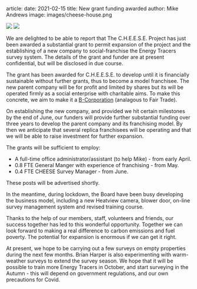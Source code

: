 article:
date: 2021-02-15
title: New grant funding awarded
author: Mike Andrews
image: images/cheese-house.png

<img src="{{'images/cheese-house.png'|thumbnail('500x500')}}">
<img src="{{'images/ETlogo.png'|thumbnail('150x150')}}">

We are delighted to be able to report that The C.H.E.E.S.E. Project has just
been awarded a substantial grant to permit expansion of the project and the
establishing of a new company to social-franchise the Energy Tracers survey
system. The details of the grant and funder are at present confidential, but
will be disclosed in due course.

The grant has been awarded for C.H.E.E.S.E. to develop until it is financially
sustainable without further grants, thus to become a model franchisee. The new
parent company will be for profit and limited by shares but its will be operated
firmly as a social enterprise with charitable aims. To make this concrete, we
aim to make it a [B-Corporation](https://bcorporation.uk/) (analagous to Fair Trade).

On establishing the new company, and provided we hit certain milestones by the
end of June, our funders will provide further substantial funding over three
years to develop the parent company and its franchising model. By then we
anticipate that several replica franchisees will be operating and that we will
be able to raise investment for further expansion.

The grants will be sufficient to employ:

- A full-time office administrator/assistant (to help Mike) - from early April.
- 0.8 FTE General Manger with experience of franchising - from May.
- 0.4 FTE CHEESE Survey Manager - from June.

These posts will be advertised shortly.

In the meantime, during lockdown, the Board have been busy developing the
business model, including a new Heatview camera, blower door, on-line survey
management system and revised training course.

Thanks to the help of our members, staff, volunteers and friends, our success
together has led to this wonderful opportunity. Together we can look forward to
making a real difference to carbon emissions and fuel poverty. The potential
for expansion is enormous if we can get it right. 

At present, we hope to be carrying out a few surveys on empty properties during
the next few months. Brian Harper is also experimenting with warm-weather
surveys to extend the survey season. We hope that it will be possible to train
more Energy Tracers in October, and start surveying in the Autumn - this will
depend on government regulations, and our own precautions for Covid.
